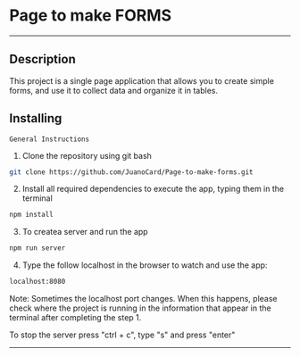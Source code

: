 # Page to make FORMS
---

## Description
This project is a single page application that allows you to create simple forms, and use it to collect data and organize it in tables. 


## Installing
`General Instructions`
1. Clone the repository using git bash
```sh
git clone https://github.com/JuanoCard/Page-to-make-forms.git
```
2. Install all required dependencies to execute the app, typing them in the terminal
```sh
npm install
```
3. To createa server and run the app
```sh
npm run server
```
4. Type the follow localhost in the browser to watch and use the app:
```sh
localhost:8080
```

Note: Sometimes the localhost port changes. When this happens, please check where the project is running in the information that appear in the terminal after completing the step 1.

To stop the server press "ctrl + c", type "s" and press "enter"

----